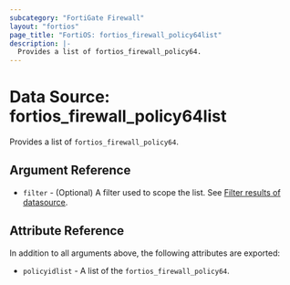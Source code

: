 ```yaml
---
subcategory: "FortiGate Firewall"
layout: "fortios"
page_title: "FortiOS: fortios_firewall_policy64list"
description: |-
  Provides a list of fortios_firewall_policy64.
---
```


# Data Source: fortios_firewall_policy64list
Provides a list of `fortios_firewall_policy64`.

## Argument Reference

* `filter` - (Optional) A filter used to scope the list. See [Filter results of datasource](https://registry.terraform.io/providers/fortinetdev/fortios/latest/docs/guides/fgt_filter).

## Attribute Reference

In addition to all arguments above, the following attributes are exported:

* `policyidlist` -  A list of the `fortios_firewall_policy64`.
